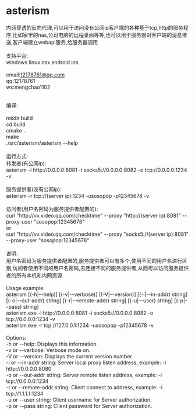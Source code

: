 # asterism
内网穿透的反向代理,可以用于访问没有公网ip客户端的各种基于tcp,http的服务程序,比如家里的nas,公司电脑的远程桌面等等,也可以用于服务器对客户端的消息推送,客户端建立webapi服务,给服务器调用<br>
<br>
支持平台:<br>
windows linux osx android ios<br>
<br>
email:12178761@qq.com<br>
qq:12178761<br>
wx:mengchao1102<br>

<br>
编译:<br>
<br>
mkdir build<br>
cd build<br>
cmake ..<br>
make<br>
./src/asterism/asterism --help<br>
<br>
运行方式:<br>
转发者(有公网ip):<br>
asterism -i http://0.0.0.0:8081 -i socks5://0.0.0.0:8082 -o tcp://0.0.0.0:1234 -v<br>
<br>
服务提供者(没有公网ip):<br>
asterism -r tcp://(server ip):1234 -usosopop -p12345678 -v<br>
<br>
访问者(用户名密码为服务提供者配置的):<br>
curl "http://vv.video.qq.com/checktime" --proxy "http://(server ip):8081" --proxy-user "sosopop:12345678"<br>
or<br>
curl "http://vv.video.qq.com/checktime" --proxy "socks5://(server ip):8081" --proxy-user "sosopop:12345678"<br>
<br>
说明:<br>
用户名密码为服务提供者配置的,服务提供者可以有多个,使用不同的用户名进行区别,访问者使用不同的用户名密码,去连接不同的服务提供者,从而可以访问服务提供者的所有本机和内网资源.<br>
<br>
Usage example:<br>
    asterism [(-h|--help)] [(-v|--verbose)] [(-V|--version)] [(-i|--in-addr) string] [(-o|--out-addr) string] [(-r|--remote-addr) string] [(-u|--user) string] [(-p|--pass) string]<br>
    asterism.exe -i http://0.0.0.0:8081 -i socks5://0.0.0.0:8082 -o tcp://0.0.0.0:1234 -v<br>
    asterism.exe -r tcp://127.0.0.1:1234 -usosopop -p12345678 -v<br>
<br>
Options:<br>
    -h or --help: Displays this information.<br>
    -v or --verbose: Verbose mode on.<br>
    -V or --version: Displays the current version number.<br>
    -i or --in-addr string: Server local proxy listen address, example: -i http://0.0.0.0:8080<br>
    -o or --out-addr string: Server remote listen address, example: -i tcp://0.0.0.0:1234<br>
    -r or --remote-addr string: Client connect to address, example: -i tcp://1.1.1.1:1234<br>
    -u or --user string: Client username for Server authorization.<br>
    -p or --pass string: Client password for Server authorization.<br>
